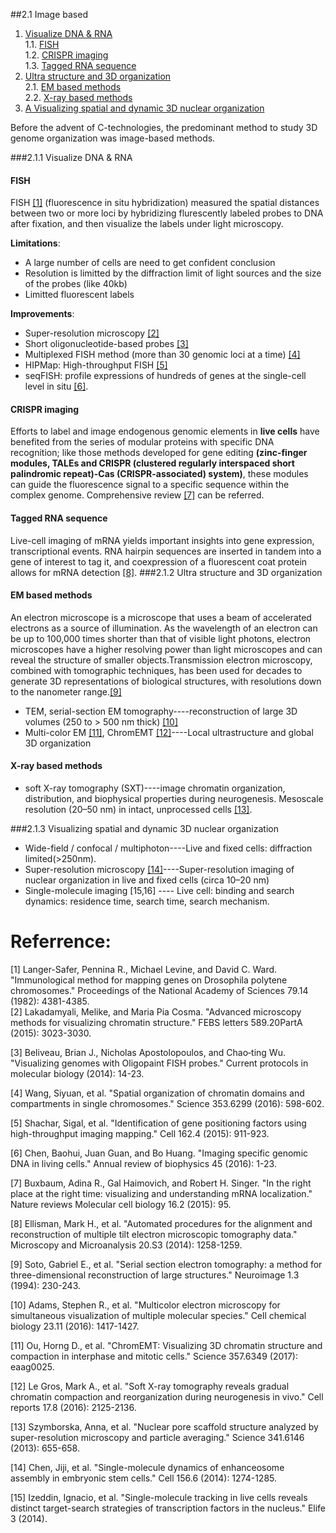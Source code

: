 ##2.1 Image based
1. [Visualize DNA & RNA](#1)<br>
    1.1. [FISH](#11)<br>
    1.2. [CRISPR imaging](#12)<br>
    1.3. [Tagged RNA sequence](#13)<br>
2. [Ultra structure and 3D organization](#2)<br>
    2.1. [EM based methods](#21)<br>
    2.2. [X-ray based methods](#22)<br>
3. [A Visualizing spatial and dynamic 3D nuclear organization](#3)<br>


Before the advent of C-technologies, the predominant method to study 3D genome organization was image-based methods. 

###2.1.1 Visualize DNA & RNA<a name="1"></a>
#### FISH<a name="11"></a>
FISH [[1]](http://www.pnas.org/content/pnas/79/14/4381.full.pdf) (fluorescence in situ hybridization) measured the spatial distances between two or more loci by hybridizing flurescently labeled probes to DNA after fixation, and then visualize the labels under light microscopy. 

**Limitations**:
- A large number of cells are need to get confident conclusion
- Resolution is limitted by the diffraction limit of light sources and the size of the probes (like 40kb)
- Limitted fluorescent labels

**Improvements**:
- Super-resolution microscopy [[2]](https://www.ncbi.nlm.nih.gov/pubmed/25896023)
- Short oligonucleotide-based probes [[3]](https://www.ncbi.nlm.nih.gov/pmc/articles/PMC3928790/)
- Multiplexed FISH method (more than 30 genomic loci at a time) [[4]](http://science.sciencemag.org/content/353/6299/598)
- HIPMap: High-throughput FISH [[5]](https://doi.org/10.1016/j.cell.2015.07.035)
- seqFISH: profile expressions of hundreds of genes at the single-cell level in situ [[6]](https://www.cell.com/neuron/abstract/S0896-6273\(17\)30409-9).

#### CRISPR imaging<a name="12"></a>
Efforts to label and image endogenous genomic elements in **live cells** have benefited from the series of
modular proteins with specific DNA recognition; like those methods developed for gene editing **(zinc-finger modules, TALEs and CRISPR (clustered regularly interspaced short palindromic repeat)-Cas (CRISPR-associated) system)**, these modules can guide the fluorescence signal to a specific sequence within the complex genome. Comprehensive review [[7]](https://www.annualreviews.org/doi/abs/10.1146/annurev-biophys-062215-010830) can be referred.

#### Tagged RNA sequence<a name="13"></a>
Live-cell imaging of mRNA yields important insights into gene expression, transcriptional events. RNA hairpin sequences are inserted in tandem into a gene of interest to tag it, and coexpression of a fluorescent coat protein allows for mRNA detection [[8]](https://www.nature.com/articles/nmeth.2305).
###2.1.2 Ultra structure and 3D organization<a name="2"></a>
#### EM based methods<a name="21"></a>
An electron microscope is a microscope that uses a beam of accelerated electrons as a source of illumination. As the wavelength of an electron can be up to 100,000 times shorter than that of visible light photons, electron microscopes have a higher resolving power than light microscopes and can reveal the structure of smaller objects.Transmission electron microscopy, combined with tomographic techniques, has been used for decades to generate 3D representations of biological structures, with resolutions down to the nanometer range.[[9]](https://www.cambridge.org/core/journals/microscopy-and-microanalysis/article/automated-procedures-for-the-alignment-and-reconstruction-of-multiple-tilt-electron-microscopic-tomography-data/ABB22F2BA4FF6E5E3E47109C58C745F0)
- TEM, serial-section EM tomography----reconstruction of large 3D volumes (250 to > 500 nm thick) [[10]](https://www.sciencedirect.com/science/article/pii/S1053811984710081)
- Multi-color EM [[11]](https://www.sciencedirect.com/science/article/pii/S2451945616303579), ChromEMT [[12]](http://science.sciencemag.org/content/357/6349/eaag0025)----Local ultrastructure and global 3D organization

#### X-ray based methods<a name="22"></a>
- soft X-ray tomography (SXT)----image chromatin organization, distribution, and biophysical properties during neurogenesis. Mesoscale resolution (20–50 nm) in intact, unprocessed cells [[13]](https://www.sciencedirect.com/science/article/pii/S2211124716314802?via%3Dihub).

###2.1.3 Visualizing spatial and dynamic 3D nuclear organization<a name="3"></a>
 - Wide-field / confocal / multiphoton----Live and fixed cells: diffraction limited(>250nm).
 - Super-resolution microscopy [[14]](https://www.ncbi.nlm.nih.gov/pubmed/23845946)----Super-resolution imaging of nuclear organization in live and fixed cells (circa 10–20 nm)
 - Single-molecule imaging [15,16] ---- Live cell: binding and search dynamics: residence time, search time, search mechanism.
    
# Referrence:
[1] Langer-Safer, Pennina R., Michael Levine, and David C. Ward. "Immunological method for mapping genes on Drosophila polytene chromosomes." Proceedings of the National Academy of Sciences 79.14 (1982): 4381-4385.<br>
[2] Lakadamyali, Melike, and Maria Pia Cosma. "Advanced microscopy methods for visualizing chromatin structure." FEBS letters 589.20PartA (2015): 3023-3030.<br>

[3] Beliveau, Brian J., Nicholas Apostolopoulos, and Chao‐ting Wu. "Visualizing genomes with Oligopaint FISH probes." Current protocols in molecular biology (2014): 14-23.<br>

[4] Wang, Siyuan, et al. "Spatial organization of chromatin domains and compartments in single chromosomes." Science 353.6299 (2016): 598-602.<br>

[5] Shachar, Sigal, et al. "Identification of gene positioning factors using high-throughput imaging mapping." Cell 162.4 (2015): 911-923.<br>

[6] Chen, Baohui, Juan Guan, and Bo Huang. "Imaging specific genomic DNA in living cells." Annual review of biophysics 45 (2016): 1-23.<br>

[7] Buxbaum, Adina R., Gal Haimovich, and Robert H. Singer. "In the right place at the right time: visualizing and understanding mRNA localization." Nature reviews Molecular cell biology 16.2 (2015): 95.<br>

[8] Ellisman, Mark H., et al. "Automated procedures for the alignment and reconstruction of multiple tilt electron microscopic tomography data." Microscopy and Microanalysis 20.S3 (2014): 1258-1259.<br>

[9] Soto, Gabriel E., et al. "Serial section electron tomography: a method for three-dimensional reconstruction of large structures." Neuroimage 1.3 (1994): 230-243. <br>

[10] Adams, Stephen R., et al. "Multicolor electron microscopy for simultaneous visualization of multiple molecular species." Cell chemical biology 23.11 (2016): 1417-1427.<br>

[11] Ou, Horng D., et al. "ChromEMT: Visualizing 3D chromatin structure and compaction in interphase and mitotic cells." Science 357.6349 (2017): eaag0025.<br>

[12] Le Gros, Mark A., et al. "Soft X-ray tomography reveals gradual chromatin compaction and reorganization during neurogenesis in vivo." Cell reports 17.8 (2016): 2125-2136.<br>

[13] Szymborska, Anna, et al. "Nuclear pore scaffold structure analyzed by super-resolution microscopy and particle averaging." Science 341.6146 (2013): 655-658.<br>

[14] Chen, Jiji, et al. "Single-molecule dynamics of enhanceosome assembly in embryonic stem cells." Cell 156.6 (2014): 1274-1285.<br>

[15] Izeddin, Ignacio, et al. "Single-molecule tracking in live cells reveals distinct target-search strategies of transcription factors in the nucleus." Elife 3 (2014).<br>
